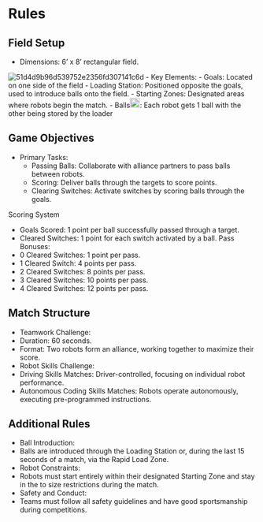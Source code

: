 # Rules
## Field Setup
-	Dimensions: 6’ x 8’ rectangular field.
<img src="https://github.com/user-attachments/assets/8c5e249d-1054-45c1-af0c-050841b63735" alt="51d4d9b96d539752e2356fd307141c6d" >
-	Key Elements:
-	Goals: Located on one side of the field
-	Loading Station: Positioned opposite the goals, used to introduce balls onto the field.
-	Starting Zones: Designated areas where robots begin the match.
-	Balls<img src="https://github.com/user-attachments/assets/3adfb50f-2770-46d5-9310-497afc653dfb" alt="51d4d9b96d539752e2356fd307141c6d" width="20" height="20">: Each robot gets 1 ball with the other being stored by the loader 


## Game Objectives
-	Primary Tasks:
    - 	Passing Balls: Collaborate with alliance partners to pass balls between robots.
    -  	Scoring: Deliver balls through the targets to score points.
    -  	Clearing Switches: Activate switches by scoring balls through the goals.

Scoring System
-	Goals Scored: 1 point per ball successfully passed through a target.
-	Cleared Switches: 1 point for each switch activated by a ball.
  	Pass Bonuses:
-	0 Cleared Switches: 1 point per pass.
-	1 Cleared Switch: 4 points per pass.
-	2 Cleared Switches: 8 points per pass.
-	3 Cleared Switches: 10 points per pass.
-	4 Cleared Switches: 12 points per pass.

## Match Structure
-	Teamwork Challenge:
-	Duration: 60 seconds.
-	Format: Two robots form an alliance, working together to maximize their score.
-	Robot Skills Challenge:
-	Driving Skills Matches: Driver-controlled, focusing on individual robot performance.
-	Autonomous Coding Skills Matches: Robots operate autonomously, executing pre-programmed instructions.

## Additional Rules
-	Ball Introduction:
-	Balls are introduced through the Loading Station or, during the last 15 seconds of a match, via the Rapid Load Zone.
-	Robot Constraints:
-	Robots must start entirely within their designated Starting Zone and stay in the to size restrictions during the match.
-	Safety and Conduct:
-	Teams must follow all safety guidelines and have good sportsmanship during competitions.
